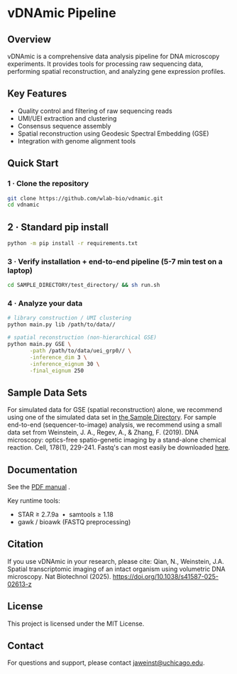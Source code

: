 # vDNAmic Pipeline

## Overview
vDNAmic is a comprehensive data analysis pipeline for DNA microscopy experiments. It provides tools for processing raw sequencing data, performing spatial reconstruction, and analyzing gene expression profiles.
## Key Features
- Quality control and filtering of raw sequencing reads
- UMI/UEI extraction and clustering
- Consensus sequence assembly
- Spatial reconstruction using Geodesic Spectral Embedding (GSE)
- Integration with genome alignment tools
## Quick Start

### 1 · Clone the repository
```bash
git clone https://github.com/wlab-bio/vdnamic.git
cd vdnamic
```

## 2 · Standard pip install
```bash
python -m pip install -r requirements.txt
```

</details>

### 3 · Verify installation + end-to-end pipeline (5-7 min test on a laptop)
```bash
cd SAMPLE_DIRECTORY/test_directory/ && sh run.sh
```

### 4 · Analyze your data
```bash
# library construction / UMI clustering
python main.py lib /path/to/data//

# spatial reconstruction (non-hierarchical GSE)
python main.py GSE \
       -path /path/to/data/uei_grp0// \
       -inference_dim 3 \
       -inference_eignum 30 \
       -final_eignum 250
```
## Sample Data Sets
For simulated data for GSE (spatial reconstruction) alone, we recommend using one of the simulated data set in [the Sample Directory](https://github.com/wlab-bio/vdnamic/tree/main/SAMPLE_DIRECTORY).
For sample end-to-end (sequencer-to-image) analysis, we recommend using a small data set from 
Weinstein, J. A., Regev, A., & Zhang, F. (2019). DNA microscopy: optics-free spatio-genetic imaging by a stand-alone chemical reaction. Cell, 178(1), 229-241. 
Fastq's can most easily be downloaded [here](https://uchicago.box.com/s/go4vhae97to7ozu4nwdcq77eah1tlf6x).
## Documentation
See the [PDF manual](./vdnamic_documentation.pdf) .

Key runtime tools:

* STAR ≥ 2.7.9a &nbsp;•&nbsp; samtools ≥ 1.18  
* gawk / bioawk (FASTQ preprocessing)  

## Citation
If you use vDNAmic in your research, please cite:
Qian, N., Weinstein, J.A. Spatial transcriptomic imaging of an intact organism using volumetric DNA microscopy. Nat Biotechnol (2025). https://doi.org/10.1038/s41587-025-02613-z
## License
This project is licensed under the MIT License.
## Contact
For questions and support, please contact jaweinst@uchicago.edu.
